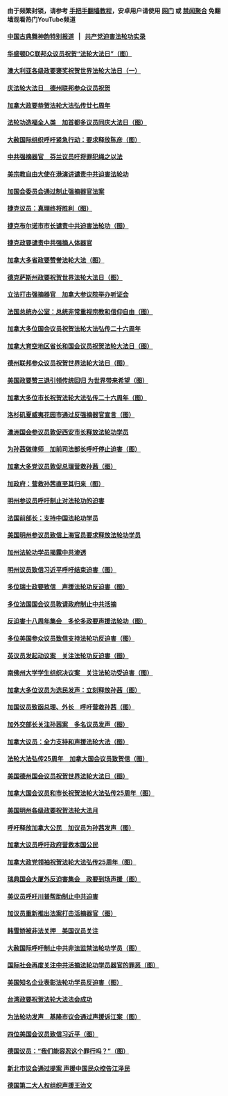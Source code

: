 #### 由于频繁封锁，请参考 [手把手翻墙教程](https://github.com/gfw-breaker/guides/wiki/)，安卓用户请使用 [网门](https://github.com/gfw-breaker/bn-android/blob/master/ogate.md?t=05280801) 或 [禁闻聚合](https://github.com/gfw-breaker/bn-android) 免翻墙观看热门YouTube频道 

#### [中国古典舞神韵特别报道](shenyun.md?t=05280801) &nbsp;&nbsp;|&nbsp;&nbsp; [共产党迫害法轮功实录](https://github.com/gfw-breaker/mh-news/)  

#### [华盛顿DC联邦众议员祝贺“法轮大法日”（图）](../pages/140/387526.md?t=05280801) 

#### [澳大利亚各级政要褒奖祝贺世界法轮大法日（一）](../pages/140/387373.md?t=05280801) 

#### [庆法轮大法日　德州联邦参众议员祝贺](../pages/140/387359.md?t=05280801) 

#### [加拿大政要恭贺法轮大法弘传廿七周年](../pages/140/387296.md?t=05280801) 

#### [法轮功造福全人类　加首都多议员同庆大法日（图）](../pages/140/386620.md?t=05280801) 

#### [大赦国际组织呼吁紧急行动：要求释放陈彦（图）](../pages/140/385842.md?t=05280801) 

#### [中共强摘器官　芬兰议员吁将罪犯绳之以法](../pages/140/384647.md?t=05280801) 

#### [美宗教自由大使在港演讲谴责中共迫害法轮功](../pages/140/383666.md?t=05280801) 

#### [加国会委员会通过制止强摘器官法案](../pages/140/383384.md?t=05280801) 

#### [捷克议员：真理终将胜利（图）](../pages/140/375164.md?t=05280801) 

#### [捷克布尔诺市市长谴责中共迫害法轮功（图）](../pages/140/372488.md?t=05280801) 

#### [捷克政要谴责中共强摘人体器官](../pages/140/372064.md?t=05280801) 

#### [加拿大多省政要赞誉法轮大法（图）](../pages/140/368182.md?t=05280801) 

#### [德克萨斯州政要祝贺世界法轮大法日（图）](../pages/140/368168.md?t=05280801) 

#### [立法打击强摘器官　加拿大参议院举办听证会](../pages/140/368073.md?t=05280801) 

#### [法国总统办公室：总统非常重视宗教和信仰自由（图）](../pages/140/366732.md?t=05280801) 

#### [加拿大多位国会议员祝贺法轮大法弘传二十六周年](../pages/140/366197.md?t=05280801) 

#### [加拿大育空地区省长和国会议员祝贺法轮大法日（图）](../pages/140/366153.md?t=05280801) 

#### [德州联邦参众议员祝贺世界法轮大法日（图）](../pages/140/366155.md?t=05280801) 

#### [美国政要赞三退引领传统回归  为世界带来希望（图）](../pages/140/366061.md?t=05280801) 

#### [加拿大多位市长祝贺法轮大法弘传二十六周年（图）](../pages/140/365662.md?t=05280801) 

#### [洛杉矶夏威夷花园市通过反强摘器官宣言（图）](../pages/140/363015.md?t=05280801) 

#### [澳洲国会参议员敦促西安市长释放法轮功学员](../pages/140/359317.md?t=05280801) 

#### [为孙茜做律师　加前司法部长呼吁停止迫害（图）](../pages/140/357409.md?t=05280801) 

#### [加拿大多党议员敦促总理营救孙茜（图）](../pages/140/356609.md?t=05280801) 

#### [加政府：营救孙茜直至其归来（图）](../pages/140/356085.md?t=05280801) 

#### [明州参议员呼吁制止对法轮功的迫害](../pages/140/355782.md?t=05280801) 

#### [法国前部长：支持中国法轮功学员](../pages/140/355533.md?t=05280801) 

#### [美国明州参议员致信上海官员要求释放法轮功学员](../pages/140/353946.md?t=05280801) 

#### [加州法轮功学员揭露中共渗透](../pages/140/353810.md?t=05280801) 

#### [明州议员致信习近平呼吁结束迫害（图）](../pages/140/352022.md?t=05280801) 

#### [多位瑞士政要致信　声援法轮功反迫害（图）](../pages/140/351582.md?t=05280801) 

#### [多位法国国会议员敦请政府制止中共活摘](../pages/140/351586.md?t=05280801) 

#### [反迫害十八周年集会　多伦多政要声援法轮功（图）](../pages/140/351530.md?t=05280801) 

#### [多位美国参众议员致信支持法轮功反迫害（图）](../pages/140/351535.md?t=05280801) 

#### [英议员发起动议案　关注法轮功反迫害（图）](../pages/140/351176.md?t=05280801) 

#### [南佛州大学学生组织决议案　关注法轮功受迫害（图）](../pages/140/350856.md?t=05280801) 

#### [加拿大多位议员为选民发声：立刻释放孙茜（图）](../pages/140/350197.md?t=05280801) 

#### [加国议员致函总理、外长　呼吁营救孙茜（图）](../pages/140/349940.md?t=05280801) 

#### [加外交部长关注孙茜案　多名议员发声（图）](../pages/140/348619.md?t=05280801) 

#### [加拿大议员：全力支持和声援法轮大法（图）](../pages/140/348617.md?t=05280801) 

#### [法轮大法弘传25周年　加拿大国会议员致贺信（图）](../pages/140/348526.md?t=05280801) 

#### [美国德州国会议员祝贺世界法轮大法日（图）](../pages/140/348211.md?t=05280801) 

#### [加拿大国会议员和市长祝贺法轮大法弘传25周年（图）](../pages/140/347896.md?t=05280801) 

#### [美国明州各级政要祝贺法轮大法月](../pages/140/347662.md?t=05280801) 

#### [呼吁释放加拿大公民　加议员为孙茜发声（图）](../pages/140/347645.md?t=05280801) 

#### [加拿大议员呼吁政府营救本国公民](../pages/140/346803.md?t=05280801) 

#### [加拿大政党领袖祝贺法轮大法弘传25周年（图）](../pages/140/346798.md?t=05280801) 

#### [瑞典国会大厦外反迫害集会　政要到场声援（图）](../pages/140/346802.md?t=05280801) 

#### [美议员呼吁川普帮助制止中共迫害](../pages/140/345583.md?t=05280801) 

#### [加议员重新推出法案打击活摘器官（图）](../pages/140/345324.md?t=05280801) 

#### [韩雪娇被非法关押　美国议员关注](../pages/140/344391.md?t=05280801) 

#### [大赦国际呼吁制止中共非法监禁法轮功学员（图）](../pages/140/343541.md?t=05280801) 

#### [国际社会再度关注中共活摘法轮功学员器官的罪恶（图）](../pages/140/343083.md?t=05280801) 

#### [美国知名企业表彰法轮功学员反迫害（图）](../pages/140/339658.md?t=05280801) 

#### [台湾政要祝贺法轮大法法会成功](../pages/140/338527.md?t=05280801) 

#### [为法轮功发声　基隆市议会通过声援诉江案（图）](../pages/140/338465.md?t=05280801) 

#### [四位美国会议员致信习近平（图）](../pages/140/337263.md?t=05280801) 

#### [德国议员：“我们能容忍这个罪行吗？”（图）](../pages/140/337008.md?t=05280801) 

#### [新北市议会通过提案 声援中国民众控告江泽民](../pages/140/336623.md?t=05280801) 

#### [德国第二大人权组织声援王治文](../pages/140/333590.md?t=05280801) 


